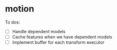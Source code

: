 # motion

To dos:

- [ ] Handle dependent models
- [ ] Cache features when we have dependent models
- [ ] Implement buffer for each transform executor